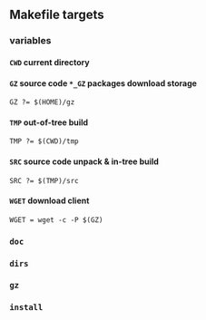 ## Makefile targets

### variables

#### `CWD` current directory

#### `GZ` source code `*_GZ` packages download storage

```
GZ ?= $(HOME)/gz
```

#### `TMP` out-of-tree build

```
TMP ?= $(CWD)/tmp
```

#### `SRC` source code unpack & in-tree build

```
SRC ?= $(TMP)/src
```

#### `WGET` download client

```
WGET = wget -c -P $(GZ)
```

### `doc` 
### `dirs` 
### `gz`
### `install`
